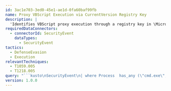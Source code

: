 ```yaml
---
id: 3ac1e703-3ed0-45e1-ae1d-0fa60baf99fb
name: Proxy VBScript Execution via CurrentVersion Registry Key
description: |
  'Identifies VBScript proxy execution through a registry key in \Microsoft\Windows\CurrentVersion.'
requiredDataConnectors:
  - connectorId: SecurityEvent
    dataTypes:
      - SecurityEvent
tactics:
  - DefenseEvasion
  - Execution
relevantTechniques:
  - T1059.005
  - T1218.005
query: "```kusto\nSecurityEvent\n| where Process  has_any (\"cmd.exe\", \"powershell.exe\", \"rundll32.exe\", \"AppData\") \nand CommandLine contains \"\\\\Microsoft\\\\Windows\\\\CurrentVersion\"\nand CommandLine has_all (\"Execute\",\"CreateObject\", \"RegRead\")\nor CommandLine has_all (\"vbscript\" ,\"\\\\..\\\\mshtml\" , \"RunHTMLApplication\")\n| project TimeGenerated, Computer, tostring(EventID), ParentProcessName, NewProcessName, CommandLine, SubjectUserName, SourceComputerId, processID=tolong(NewProcessId), parentProcessID=tolong(ProcessId), EventData| order by TimeGenerated\n```"
version: 1.0.0
---
```


